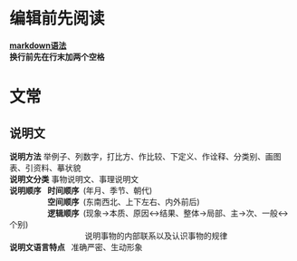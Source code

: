 # 编辑前先阅读
**[markdown语法](https://github.com/bluesky-dark/Chinese-Notes/blob/master/Markdown.md)**  
**换行前先在行末加两个空格**

# 文常

## 说明文
**说明方法** 举例子、列数字，打比方、作比较、下定义、作诠释、分类别、画图表、引资料、摹状貌  
**说明文分类** 事物说明文、事理说明文  
**说明顺序** &ensp;**时间顺序**&ensp;(年月、季节、朝代)  
&emsp;&emsp;&emsp;&emsp; &ensp;**空间顺序**&ensp;(东南西北、上下左右、内外前后)  
&emsp;&emsp;&emsp;&emsp; &ensp;**逻辑顺序**&ensp;(现象->本质、原因<->结果、整体->局部、主->次、一般<->个别)  
&emsp;&emsp;&emsp;&emsp;&emsp;&emsp;&emsp;&emsp;&emsp;&ensp;说明事物的内部联系以及认识事物的规律  
**说明文语言特点** &ensp;准确严密、生动形象
